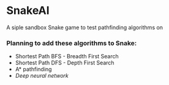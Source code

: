 # SnakeAI

<p>A siple sandbox Snake game to test pathfinding algorithms on</p>

<h3>Planning to add these algorithms to Snake:</h3>
<ul>
<li>Shortest Path BFS - Breadth First Search</li>
<li>Shortest Path DFS - Depth First Search</li>
<li>A* pathfinding</li>
<li><i>Deep neural network</i></li>
</ul>
